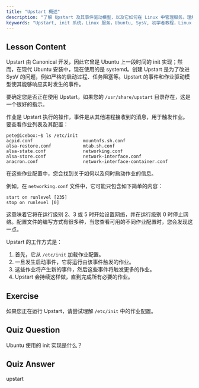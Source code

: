 ```yaml
---
title: "Upstart 概述"
description: "了解 Upstart 及其事件驱动模型，以及它如何在 Linux 中管理服务。理解 Upstart 作业配置及其作为 init 系统的作用。"
keywords: "Upstart, init 系统，Linux 服务，Ubuntu, SysV, 初学者教程，Linux 指南"
---
```


## Lesson Content

Upstart 由 Canonical 开发，因此它曾是 Ubuntu 上一段时间的 init 实现；然而，在现代 Ubuntu 安装中，现在使用的是 systemd。创建 Upstart 是为了改进 SysV 的问题，例如严格的启动过程、任务阻塞等。Upstart 的事件和作业驱动模型使其能够响应实时发生的事件。

要确定您是否正在使用 Upstart，如果您的 `/usr/share/upstart` 目录存在，这是一个很好的指示。

作业是 Upstart 执行的操作，事件是从其他进程接收到的消息，用于触发作业。要查看作业列表及其配置：

```plaintext
pete@icebox:~$ ls /etc/init
acpid.conf                   mountnfs.sh.conf
alsa-restore.conf            mtab.sh.conf
alsa-state.conf              networking.conf
alsa-store.conf              network-interface.conf
anacron.conf                 network-interface-container.conf
```

在这些作业配置中，您会找到关于如何以及何时启动作业的信息。

例如，在 `networking.conf` 文件中，它可能只包含如下简单的内容：

```plaintext
start on runlevel [235]
stop on runlevel [0]
```

这意味着它将在运行级别 2、3 或 5 时开始设置网络，并在运行级别 0 时停止网络。配置文件的编写方式有很多种，当您查看可用的不同作业配置时，您会发现这一点。

Upstart 的工作方式是：

1. 首先，它从 `/etc/init` 加载作业配置。
2. 一旦发生启动事件，它将运行由该事件触发的作业。
3. 这些作业将产生新的事件，然后这些事件将触发更多的作业。
4. Upstart 会持续这样做，直到完成所有必要的作业。

## Exercise

如果您正在运行 Upstart，请尝试理解 `/etc/init` 中的作业配置。

## Quiz Question

Ubuntu 使用的 init 实现是什么？

## Quiz Answer

upstart
